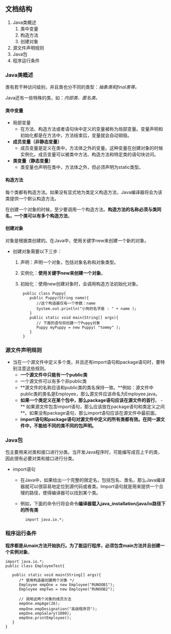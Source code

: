 ## 文档结构 ##
1. Java类概述
	1. 类中变量
	1. 构造方法
	2. 创建对象
2. 源文件声明规则
3. Java包
4. 程序运行条件



### Java类概述 ###
类有若干种访问级别，并且类也分不同的类型：*抽象类和final类等。*

Java还有一些特殊的类，如：*内部类、匿名类。*

#### 类中变量 ####
- 局部变量
	- 在方法、构造方法或者语句块中定义的变量被称为局部变量。变量声明和初始化都是在方法中，方法结束后，变量就会自动销毁。
- **成员变量（非静态变量）**
	- 成员变量是定义在类中，方法体之外的变量。这种变量在创建对象的时候实例化。成员变量可以被类中方法、构造方法和特定类的语句块访问。
- **类变量（静态变量）**
	- 类变量也声明在类中，方法体之外，但必须声明为static类型。


#### 构造方法 ####
每个类都有构造方法。如果没有显式地为类定义构造方法，Java编译器将会为该类提供一个默认构造方法。

在创建一个对象的时候，至少要调用一个构造方法。**构造方法的名称必须与类同名，一个类可以有多个构造方法**。

#### 创建对象 ####
对象是根据类创建的。在Java中，使用关键字new来创建一个新的对象。

- 创建对象需要以下三步：
	1. 声明：声明一个对象，包括对象名称和对象类型。
	2. 实例化：**使用关键字new来创建一个对象**。
	3. 初始化：使用new创建对象时，会调用构造方法初始化对象。

			public class Puppy{
			   public Puppy(String name){
			      //这个构造器仅有一个参数：name
			      System.out.println("小狗的名字是 : " + name ); 
			   }
			   public static void main(String[] args){
			      // 下面的语句将创建一个Puppy对象
			      Puppy myPuppy = new Puppy( "tommy" );
			   }
			}

### 源文件声明规则 ###

- 当在一个源文件中定义多个类，并且还有import语句和package语句时，要特别注意这些规则。
	- **一个源文件中只能有一个public类**
	- 一个源文件可以有多个非public类
	- **源文件的名称应该和public类的类名保持一致。**例如：源文件中public类的类名是Employee，那么源文件应该命名为Employee.java。
	- **如果一个类定义在某个包中，那么package语句应该在源文件的首行**。
	-** 如果源文件包含import语句，那么应该放在package语句和类定义之间**。如果没有package语句，那么import语句应该在源文件中最前面。
	- **import语句和package语句对源文件中定义的所有类都有效。在同一源文件中，不能给不同的类不同的包声明。**

### Java包 ###
包主要用来对类和接口进行分类。当开发Java程序时，可能编写成百上千的类，因此很有必要对类和接口进行分类。

- import语句
	- 在Java中，如果给出一个完整的限定名，包括包名、类名，那么Java编译器就可以很容易地定位到源代码或者类。Import语句就是用来提供一个合理的路径，使得编译器可以找到某个类。
	- 例如，下面的命令行将会命令**编译器载入java_installation/java/io路径下的所有类**

			import java.io.*;

### 程序运行条件 ###

**程序都是从main方法开始执行。为了能运行程序，必须包含main方法并且创建一个实例对象**。

	import java.io.*;
	public class EmployeeTest{
	 
	   public static void main(String[] args){
	      /* 使用构造器创建两个对象 */
	      Employee empOne = new Employee("RUNOOB1");
	      Employee empTwo = new Employee("RUNOOB2");
	 
	      // 调用这两个对象的成员方法
	      empOne.empAge(26);
	      empOne.empDesignation("高级程序员");
	      empOne.empSalary(1000);
	      empOne.printEmployee();
	   }
	}

